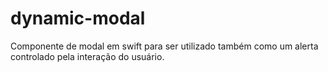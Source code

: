 # dynamic-modal
Componente de modal em swift para ser utilizado também como um alerta controlado pela interação do usuário.

